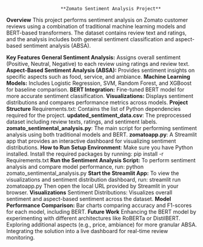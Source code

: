                         **Zomato Sentiment Analysis Project**
**Overview**
This project performs sentiment analysis on Zomato customer reviews using a combination of traditional machine learning models and BERT-based transformers. The dataset contains review text and ratings, and the analysis includes both general sentiment classification and aspect-based sentiment analysis (ABSA).

**Key Features**
**General Sentiment Analysis:**
Assigns overall sentiment (Positive, Neutral, Negative) to each review using ratings and review text.
**Aspect-Based Sentiment Analysis (ABSA):**
Provides sentiment insights on specific aspects such as food, service, and ambiance.
**Machine Learning Models:**
Includes Logistic Regression, SVM, Random Forest, and XGBoost for baseline comparison.
**BERT Integration:**
Fine-tuned BERT model for more accurate sentiment classification.
**Visualizations:**
Displays sentiment distributions and compares performance metrics across models.
**Project Structure**
Requirements.txt:
Contains the list of Python dependencies required for the project.
**updated_sentiment_data.csv**:
The preprocessed dataset including review texts, ratings, and sentiment labels.
**zomato_sentimental_analysis.py**:
The main script for performing sentiment analysis using both traditional models and BERT.
**zomatoapp.py**:
A Streamlit app that provides an interactive dashboard for visualizing sentiment distributions.
**How to Run**
**Setup Environment**:
Make sure you have Python installed. Install the required packages by running:
pip install -r Requirements.txt
**Run the Sentiment Analysis Script:**
To perform sentiment analysis and compare model performance, run:
python zomato_sentimental_analysis.py
**Start the Streamlit App:**
To view the visualizations and sentiment distribution dashboard, run:
streamlit run zomatoapp.py
Then open the local URL provided by Streamlit in your browser.
**Visualizations**
Sentiment Distributions:
Visualizes overall sentiment and aspect-based sentiment across the dataset.
**Model Performance Comparison:**
Bar charts comparing accuracy and F1-scores for each model, including BERT.
**Future Work**
Enhancing the BERT model by experimenting with different architectures like RoBERTa or DistilBERT.
Exploring additional aspects (e.g., price, ambiance) for more granular ABSA.
Integrating the solution into a live dashboard for real-time review monitoring.
